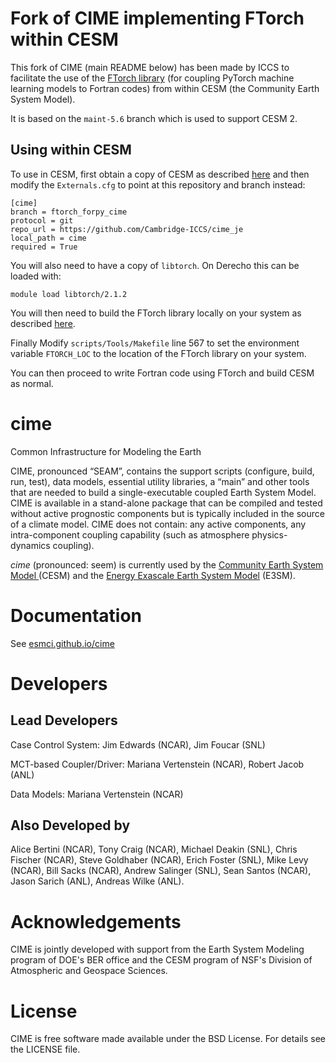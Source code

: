 # Fork of CIME implementing FTorch within CESM

This fork of CIME (main README below) has been made by ICCS to facilitate the use
of the [FTorch library](https://github.com/Cambridge-ICCS/FTorch) (for coupling PyTorch
machine learning models to Fortran codes) from within CESM (the Community Earth
System Model).

It is based on the `maint-5.6` branch which is used to support CESM 2.


## Using within CESM

To use in CESM, first obtain a copy of CESM as described [here](https://github.com/ESCOMP/CESM)
and then modify the `Externals.cfg` to point at this repository and branch instead:
```
[cime]
branch = ftorch_forpy_cime
protocol = git
repo_url = https://github.com/Cambridge-ICCS/cime_je
local_path = cime
required = True
```

You will also need to have a copy of `libtorch`.
On Derecho this can be loaded with:
```
module load libtorch/2.1.2
```

You will then need to build the FTorch library locally on your system as described
[here](https://github.com/Cambridge-ICCS/FTorch).

Finally Modify `scripts/Tools/Makefile` line 567 to set the environment variable
`FTORCH_LOC` to the location of the FTorch library on your system.

You can then proceed to write Fortran code using FTorch and build CESM as normal.


# cime
Common Infrastructure for Modeling the Earth

CIME, pronounced “SEAM”, contains the support scripts (configure, build, run, test), data models, essential
utility libraries, a “main” and other tools that are needed to build a single-executable coupled Earth System Model.
CIME is available in a stand-alone package that can be compiled and tested without active prognostic components
but is typically included in the source of a climate model. CIME does not contain: any active components,
any intra-component coupling capability (such as atmosphere physics-dynamics coupling).

*cime* (pronounced: seem) is currently used by the
<a href="http://www2.cesm.ucar.edu">Community Earth System Model </a>
     (CESM) and the <a href="https://climatemodeling.science.energy.gov/projects/energy-exascale-earth-system-model">
Energy Exascale Earth System Model</a> (E3SM).

# Documentation

See <a href="http://esmci.github.io/cime">esmci.github.io/cime</a>

# Developers

## Lead Developers
Case Control System: Jim Edwards (NCAR), Jim Foucar (SNL)

MCT-based Coupler/Driver:  Mariana Vertenstein (NCAR), Robert Jacob (ANL)

Data Models:  Mariana Vertenstein (NCAR)

## Also Developed by
Alice Bertini (NCAR), Tony Craig (NCAR), Michael Deakin (SNL), Chris Fischer (NCAR), Steve Goldhaber (NCAR),
Erich Foster (SNL), Mike Levy (NCAR), Bill Sacks (NCAR), Andrew Salinger (SNL), Sean Santos (NCAR), Jason Sarich (ANL),
Andreas Wilke (ANL).

# Acknowledgements

CIME is jointly developed with support from the Earth System Modeling program of DOE's BER office and the CESM program
of NSF's Division of Atmospheric and Geospace Sciences.

# License

CIME is free software made available under the BSD License. For details see the LICENSE file.
